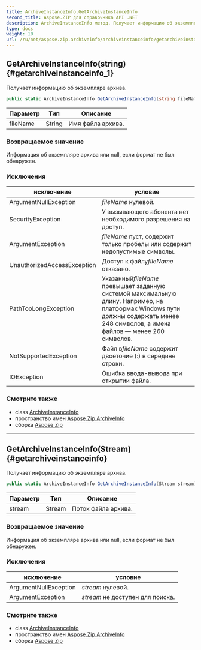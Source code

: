 ```yaml
---
title: ArchiveInstanceInfo.GetArchiveInstanceInfo
second_title: Aspose.ZIP для справочника API .NET
description: ArchiveInstanceInfo метод. Получает информацию об экземпляре архива.
type: docs
weight: 10
url: /ru/net/aspose.zip.archiveinfo/archiveinstanceinfo/getarchiveinstanceinfo/
---
```

## GetArchiveInstanceInfo(string) {#getarchiveinstanceinfo_1}

Получает информацию об экземпляре архива.

```csharp
public static ArchiveInstanceInfo GetArchiveInstanceInfo(string fileName)
```

| Параметр | Тип | Описание |
| --- | --- | --- |
| fileName | String | Имя файла архива. |

### Возвращаемое значение

Информация об экземпляре архива или null, если формат не был обнаружен.

### Исключения

| исключение | условие |
| --- | --- |
| ArgumentNullException | *fileName* нулевой. |
| SecurityException | У вызывающего абонента нет необходимого разрешения на доступ. |
| ArgumentException | *fileName* пуст, содержит только пробелы или содержит недопустимые символы. |
| UnauthorizedAccessException | Доступ к файлу*fileName* отказано. |
| PathTooLongException | Указанный*fileName* превышает заданную системой максимальную длину. Например, на платформах Windows пути должны содержать менее 248 символов, а имена файлов — менее 260 символов. |
| NotSupportedException | Файл в*fileName* содержит двоеточие (:) в середине строки. |
| IOException | Ошибка ввода-вывода при открытии файла. |

### Смотрите также

* class [ArchiveInstanceInfo](../)
* пространство имен [Aspose.Zip.ArchiveInfo](../../archiveinstanceinfo/)
* сборка [Aspose.Zip](../../../)

---

## GetArchiveInstanceInfo(Stream) {#getarchiveinstanceinfo}

Получает информацию об экземпляре архива.

```csharp
public static ArchiveInstanceInfo GetArchiveInstanceInfo(Stream stream)
```

| Параметр | Тип | Описание |
| --- | --- | --- |
| stream | Stream | Поток файла архива. |

### Возвращаемое значение

Информация об экземпляре архива или null, если формат не был обнаружен.

### Исключения

| исключение | условие |
| --- | --- |
| ArgumentNullException | *stream* нулевой. |
| ArgumentException | *stream* не доступен для поиска. |

### Смотрите также

* class [ArchiveInstanceInfo](../)
* пространство имен [Aspose.Zip.ArchiveInfo](../../archiveinstanceinfo/)
* сборка [Aspose.Zip](../../../)


